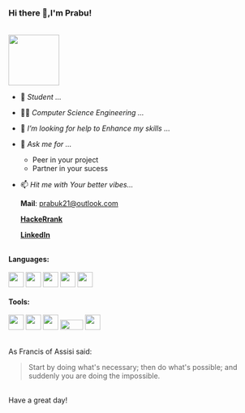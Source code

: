 ### Hi there 👋,I'm Prabu!
<br>
<img src="https://image.flaticon.com/icons/png/512/5020/5020976.png" width="100" height="100">


- 🔭 _Student ..._
- :man_student: _Computer Science Engineering ..._
- 🤔 _I’m looking for help to Enhance my skills ..._ 
- 💬 _Ask me for ..._
    * Peer in your project
    * Partner in your sucess
 
- 📫 _Hit me with Your better vibes..._
    
    **Mail**: prabuk21@outlook.com
    
    [**HackeRrank**](https://www.hackerrank.com/h18104094)
    
    [**LinkedIn**](https://www.linkedin.com/in/prabu-k-17b2b7212/)
    <br>
    <br>
    
**Languages:**
    <br>
    <br>
    <img src="https://image.flaticon.com/icons/png/512/919/919839.png" width="30" height="30">
    <img src="https://image.flaticon.com/icons/png/512/74/74904.png" width="30" height="30">
    <img src="https://image.flaticon.com/icons/png/512/2772/2772123.png" width="30" height="30">
    <img src="https://image.flaticon.com/icons/png/512/888/888859.png" width="30" height="30">
    <img src="https://image.flaticon.com/icons/png/512/919/919826.png" width="30" height="30">
    <br>
    <br>
    **Tools:**
    <br>
    <br>
    <img src="https://image.flaticon.com/icons/png/512/906/906308.png" width="30" height="30">
    <img src="https://image.flaticon.com/icons/png/512/906/906324.png" width="30" height="30">
    <img src="https://seeklogo.com/images/C/canva-logo-B4BE25729A-seeklogo.com.png" width="30" height="30">
    <img src="https://seeklogo.com/images/V/virtual-box-logo-2BE2AD5F0F-seeklogo.com.png" width="45" height="20">
    <img src="https://seeklogo.com/images/A/autodesk-maya-logo-A8D58F0B59-seeklogo.com.jpg" width="30" height="30">
      <br>
      <br>
      
As  Francis of Assisi said:

> Start by doing what's necessary;
>  then do what's possible; 
> and suddenly you are doing the impossible.
<br>
Have a great day!
